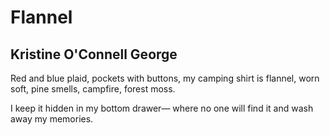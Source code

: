 # Flannel
## Kristine O'Connell George
Red and blue plaid,
pockets with buttons,
my camping shirt
is flannel, worn soft,
pine smells, campfire,
forest moss.

I keep it hidden
in my bottom drawer—
where no one will find it
and wash away
my memories.
﻿